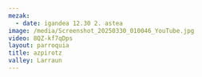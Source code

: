 ```yaml
---
mezak:
  - date: igandea 12.30 2. astea
image: /media/Screenshot_20250330_010046_YouTube.jpg
video: 8QZ-kf7qDps
layout: parroquia
title: azpirotz
valley: Larraun
---
```

